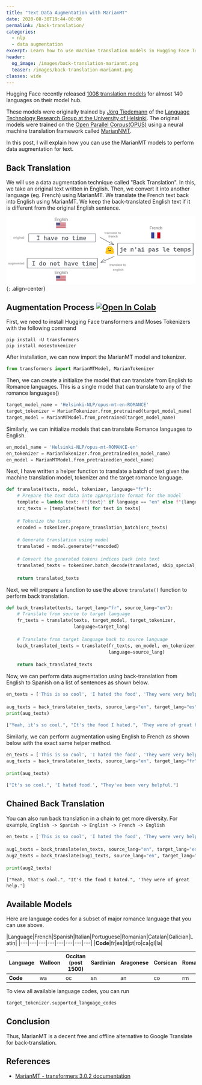 ```yaml
---
title: "Text Data Augmentation with MarianMT"
date: 2020-08-30T19:44-00:00
permalink: /back-translation/
categories:
  - nlp
  - data augmentation
excerpt: Learn how to use machine translation models in Hugging Face Transformers for data augmentation
header:
  og_image: /images/back-translation-marianmt.png
  teaser: /images/back-translation-marianmt.png
classes: wide
---
```



Hugging Face recently released [1008 translation models](https://huggingface.co/models?search=Helsinki-NLP%2Fopus-mt) for almost 140 languages on their model hub. 

These models were originally trained by [Jörg Tiedemann](https://researchportal.helsinki.fi/en/persons/j%C3%B6rg-tiedemann) of the [Language Technology Research Group at the University of Helsinki](https://blogs.helsinki.fi/language-technology/). The original models were trained on the [Open Parallel Corpus(OPUS)](http://opus.nlpl.eu/) using a neural machine translation framework called [MarianNMT](https://marian-nmt.github.io/).

In this post, I will explain how you can use the MarianMT models to perform data augmentation for text.  

## Back Translation    
We will use a data augmentation technique called "Back Translation". In this, we take an original text written in English. Then, we convert it into another language (eg. French) using MarianMT. We translate the French text back into English using MarianMT. We keep the back-translated English text if it is different from the original English sentence.

![Backtranslation with MarianMT](/images/back-translation-marianmt.png){: .align-center}


## Augmentation Process [![Open In Colab](https://colab.research.google.com/assets/colab-badge.svg)](https://colab.research.google.com/drive/1J_KpNYj03gecT0p9s6YeDcDJHKgPn1Hh?usp=sharing)

First, we need to install Hugging Face transformers and Moses Tokenizers with the following command
```shell
pip install -U transformers 
pip install mosestokenizer
```

After installation, we can now import the MarianMT model and tokenizer.
```python
from transformers import MarianMTModel, MarianTokenizer
```

Then, we can create a initialize the model that can translate from English to Romance languages. This is a single model that can translate to any of the romance languages()
```python
target_model_name = 'Helsinki-NLP/opus-mt-en-ROMANCE'
target_tokenizer = MarianTokenizer.from_pretrained(target_model_name)
target_model = MarianMTModel.from_pretrained(target_model_name)
```

Similarly, we can initialize models that can translate Romance languages to English.
```python
en_model_name = 'Helsinki-NLP/opus-mt-ROMANCE-en'
en_tokenizer = MarianTokenizer.from_pretrained(en_model_name)
en_model = MarianMTModel.from_pretrained(en_model_name)
```

Next, I have written a helper function to translate a batch of text given the machine translation model, tokenizer and the target romance language.  
```python
def translate(texts, model, tokenizer, language="fr"):
    # Prepare the text data into appropriate format for the model
    template = lambda text: f"{text}" if language == "en" else f"{language}<< {text}"
    src_texts = [template(text) for text in texts]

    # Tokenize the texts
    encoded = tokenizer.prepare_translation_batch(src_texts)
    
    # Generate translation using model
    translated = model.generate(**encoded)

    # Convert the generated tokens indices back into text
    translated_texts = tokenizer.batch_decode(translated, skip_special_tokens=True)
    
    return translated_texts
```

Next, we will prepare a function to use the above `translate()` function to perform back translation.
```python
def back_translate(texts, target_lang="fr", source_lang="en"):
    # Translate from source to target language
    fr_texts = translate(texts, target_model, target_tokenizer, 
                         language=target_lang)

    # Translate from target language back to source language
    back_translated_texts = translate(fr_texts, en_model, en_tokenizer, 
                                      language=source_lang)
    
    return back_translated_texts
```

Now, we can perform data augmentation using back-translation from English to Spanish on a list of sentences as shown below.
```python
en_texts = ['This is so cool', 'I hated the food', 'They were very helpful']

aug_texts = back_translate(en_texts, source_lang="en", target_lang="es")
print(aug_texts)
```

```python
["Yeah, it's so cool.", "It's the food I hated.", 'They were of great help.']
```

Similarly, we can perform augmentation using English to French as shown below with the exact same helper method.
```python
en_texts = ['This is so cool', 'I hated the food', 'They were very helpful']
aug_texts = back_translate(en_texts, source_lang="en", target_lang="fr")

print(aug_texts)
```

```python
["It's so cool.", 'I hated food.', "They've been very helpful."]
```

## Chained Back Translation  
You can also run back translation in a chain to get more diversity. For example, `English -> Spanish -> English -> French -> English`
```python
en_texts = ['This is so cool', 'I hated the food', 'They were very helpful']

aug1_texts = back_translate(en_texts, source_lang="en", target_lang="es")
aug2_texts = back_translate(aug1_texts, source_lang="en", target_lang="fr")

print(aug2_texts)
```

```
["Yeah, that's cool.", "It's the food I hated.", 'They were of great help.']
```

## Available Models  
Here are language codes for a subset of major romance language that you can use above.  

|Language|French|Spanish|Italian|Portuguese|Romanian|Catalan|Galician|Latin|
|---|---|---|---|---|---|---|---|
|**Code**|fr|es|it|pt|ro|ca|gl|la|

|Language|Walloon|Occitan (post 1500)|Sardinian|Aragonese|Corsican|Romansh|
|---|---|---|---|---|---|---|
|**Code**|wa|oc|sn|an|co|rm|

To view all available language codes, you can run
```python
target_tokenizer.supported_language_codes
```

## Conclusion
Thus, MarianMT is a decent free and offline alternative to Google Translate for back-translation.  

## References
- [MarianMT - transformers 3.0.2 documentation](https://huggingface.co/transformers/model_doc/marian.html)
